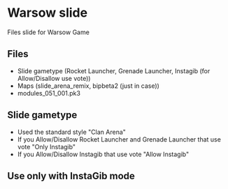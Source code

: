 # Warsow slide

Files slide for Warsow Game

## Files
* Slide gametype (Rocket Launcher, Grenade Launcher, Instagib (for Allow/Disallow use vote))
* Maps (slide\_arena\_remix, bipbeta2 (just in case))
* modules\_051\_001.pk3

## Slide gametype
* Used the standard style "Clan Arena"
* If you Allow/Disallow Rocket Launcher and Grenade Launcher that use vote "Only Instagib"
* If you Allow/Disallow Instagib that use vote "Allow Instagib"

## Use only with InstaGib mode
